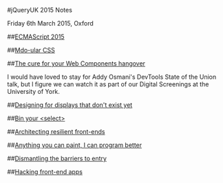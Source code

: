 #jQueryUK 2015 Notes

Friday 6th March 2015, Oxford

##[ECMAScript 2015](notes/ecmascript-2015.md)

##[Mdo-ular CSS](notes/mdoular-css.md)

##[The cure for your Web Components hangover](notes/web-components.md)

I would have loved to stay for Addy Osmani's DevTools State of the Union talk, but I figure we can watch it as part of our Digital Screenings at the University of York.

##[Designing for displays that don't exist yet](notes/designing-for-displays.md)

##[Bin your &lt;select>](notes/bin-your-select.md)

##[Architecting resilient front-ends](notes/resilient-front-ends.md)

##[Anything you can paint, I can program better](notes/paint-program.md)

##[Dismantling the barriers to entry](notes/barriers.md)

##[Hacking front-end apps](notes/hacking-front-end-apps.md)

<!--
##[Real world jQuery](notes/real-world-jquery.md)
-->